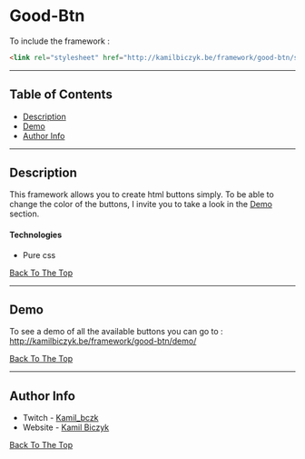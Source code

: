 # Good-Btn

To include the framework :

```html
<link rel="stylesheet" href="http://kamilbiczyk.be/framework/good-btn/style.css">
```

---

## Table of Contents

- [Description](#description)
- [Demo](#demo)
- [Author Info](#author-info)

---

## Description

This framework allows you to create html buttons simply. To be able to change the color of the buttons, I invite you to take a look in the [Demo](#demo) section.

#### Technologies

- Pure css

[Back To The Top](#Good-Btn)

---

## Demo

To see a demo of all the available buttons you can go to : 
http://kamilbiczyk.be/framework/good-btn/demo/


[Back To The Top](#Good-Btn)

---

## Author Info

- Twitch - [Kamil_bczk](https://twitch.com/kamil_bczk)
- Website - [Kamil Biczyk](https://kamilbiczyk.be)

[Back To The Top](#Good-Btn)
